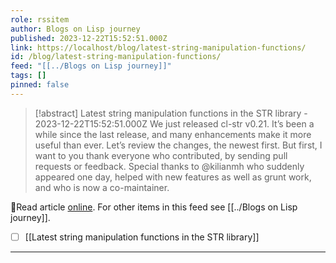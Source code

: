 ```yaml
---
role: rssitem
author: Blogs on Lisp journey
published: 2023-12-22T15:52:51.000Z
link: https://localhost/blog/latest-string-manipulation-functions/
id: /blog/latest-string-manipulation-functions/
feed: "[[../Blogs on Lisp journey]]"
tags: []
pinned: false
---
```

> [!abstract] Latest string manipulation functions in the STR library - 2023-12-22T15:52:51.000Z
> We just released cl-str v0.21. It’s been a while since the last release, and many enhancements make it more useful than ever. Let’s review the changes, the newest first. But first, I want to you thank everyone who contributed, by sending pull requests or feedback. Special thanks to @kilianmh who suddenly appeared one day, helped with new features as well as grunt work, and who is now a co-maintainer.

🔗Read article [online](https://localhost/blog/latest-string-manipulation-functions/). For other items in this feed see [[../Blogs on Lisp journey]].

- [ ] [[Latest string manipulation functions in the STR library]]
- - -
